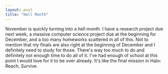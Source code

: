 ```yaml
---
layout: post
title: "Hell Month"
---
```


November is quickly turning into a hell month. I have a research project due next week, a massive computer science project due at the beginning for 
December, and a too many homeworks scattered in all of this. Not to mention that my finals are also right at the beginning of December and I definitely need to study for those.
There's way too much to do and definitely not enough time to do all of it. I've had enough of school at this point I would love for it to be over already.
It's like the final mission in Halo: Reach, Survive.
